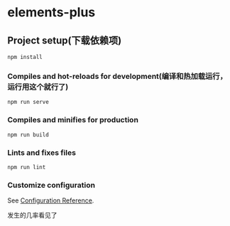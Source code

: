 # elements-plus

## Project setup(下载依赖项)

```
npm install
```

### Compiles and hot-reloads for development(编译和热加载运行，运行用这个就行了)

```
npm run serve
```

### Compiles and minifies for production

```
npm run build
```

### Lints and fixes files
```
npm run lint
```

### Customize configuration
See [Configuration Reference](https://cli.vuejs.org/config/).

发生的几率看见了
